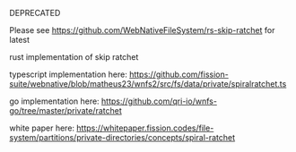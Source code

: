 DEPRECATED

Please see https://github.com/WebNativeFileSystem/rs-skip-ratchet for latest

rust implementation of skip ratchet

typescript implementation here: 
https://github.com/fission-suite/webnative/blob/matheus23/wnfs2/src/fs/data/private/spiralratchet.ts

go implementation here:
https://github.com/qri-io/wnfs-go/tree/master/private/ratchet

white paper here:
https://whitepaper.fission.codes/file-system/partitions/private-directories/concepts/spiral-ratchet

